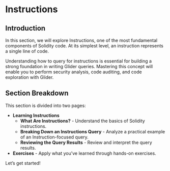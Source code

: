 # Instructions

## Introduction

In this section, we will explore Instructions, one of the most fundamental components of Solidity code. At its simplest level, an instruction represents a single line of code.

Understanding how to query for instructions is essential for building a strong foundation in writing Glider queries. Mastering this concept will enable you to perform security analysis, code auditing, and code exploration with Glider.

## **Section Breakdown**

This section is divided into two pages:

* **Learning Instructions**
  * **What Are Instructions?** - Understand the basics of Solidity instructions.
  * **Breaking Down an Instructions Query** - Analyze a practical example of an Instruction-focused query.
  * **Reviewing the Query Results** - Review and interpret the query results.
* **Exercises** - Apply what you’ve learned through hands-on exercises.



Let’s get started!

